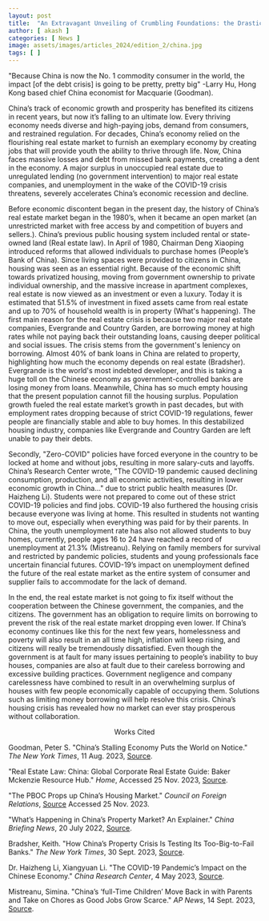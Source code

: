 ```yaml
---
layout: post
title:  "An Extravagant Unveiling of Crumbling Foundations: the Drastic Hit on the Chinese Real Estate Market"
author: [ akash ]
categories: [ News ]
image: assets/images/articles_2024/edition_2/china.jpg
tags: [ ]
---
```


"Because China is now the No. 1 commodity consumer in the world, the impact [of the debt crisis] is going to be pretty, pretty big" -Larry Hu, Hong Kong based chief China economist for Macquarie (Goodman).

China’s track of economic growth and prosperity has benefited its citizens in recent years, but now it’s falling to an ultimate low. Every thriving economy needs diverse and high-paying jobs, demand from consumers, and restrained regulation. For decades, China’s economy relied on the flourishing real estate market to furnish an exemplary economy by creating jobs that will provide youth the ability to thrive through life. Now, China faces massive losses and debt from missed bank payments, creating a dent in the economy. A major surplus in unoccupied real estate due to unregulated lending (no government intervention) to major real estate companies, and unemployment in the wake of the COVID-19 crisis threatens, severely accelerates China’s economic recession and decline.

Before economic discontent began in the present day, the history of China’s real estate market began in the 1980’s, when it became an open market (an unrestricted market with free access by and competition of buyers and sellers.). China’s previous public housing system included rental or state-owned land (Real estate law). In April of 1980, Chairman Deng Xiaoping introduced reforms that allowed individuals to purchase homes (People’s Bank of China). Since living spaces were provided to citizens in China, housing was seen as an essential right. Because of the economic shift towards privatized housing, moving from government ownership to private individual ownership, and the massive increase in apartment complexes, real estate is now viewed as an investment or even a luxury. Today it is estimated that 51.5% of investment in fixed assets came from real estate and up to 70% of household wealth is in property (What's happening). The first main reason for the real estate crisis is because two major real estate companies, Evergrande and Country Garden, are borrowing money at high rates while not paying back their outstanding loans, causing deeper political and social issues. The crisis stems from the government's leniency on borrowing. Almost 40% of bank loans in China are related to property, highlighting how much the economy depends on real estate (Bradsher). Evergrande is the world's most indebted developer, and this is taking a huge toll on the Chinese economy as government-controlled banks are losing money from loans. Meanwhile, China has so much empty housing that the present population cannot fill the housing surplus. Population growth fueled the real estate market’s growth in past decades, but with employment rates dropping because of strict COVID-19 regulations, fewer people are financially stable and able to buy homes. In this destabilized housing industry, companies like Evergrande and Country Garden are left unable to pay their debts.

Secondly, "Zero-COVID" policies have forced everyone in the country to be locked at home and without jobs, resulting in more salary-cuts and layoffs. China’s Research Center wrote, "The COVID-19 pandemic caused declining consumption, production, and all economic activities, resulting in lower economic growth in China…" due to strict public health measures (Dr. Haizheng Li). Students were not prepared to come out of these strict COVID-19 policies and find jobs. COVID-19 also furthered the housing crisis because everyone was living at home. This resulted in students not wanting to move out, especially when everything was paid for by their parents. In China, the youth unemployment rate has also not allowed students to buy homes, currently, people ages 16 to 24 have reached a record of unemployment at 21.3% (Mistreanu). Relying on family members for survival and restricted by pandemic policies, students and young professionals face uncertain financial futures. COVID-19’s impact on unemployment defined the future of the real estate market as the entire system of consumer and supplier fails to accommodate for the lack of demand.

In the end, the real estate market is not going to fix itself without the cooperation between the Chinese government, the companies, and the citizens. The government has an obligation to require limits on borrowing to prevent the risk of the real estate market dropping even lower. If China’s economy continues like this for the next few years, homelessness and poverty will also result in an all time high, inflation will keep rising, and citizens will really be tremendously dissatisfied. Even though the government is at fault for many issues pertaining to people’s inability to buy houses, companies are also at fault due to their careless borrowing and excessive building practices. Government negligence and company carelessness have combined to result in an overwhelming surplus of houses with few people economically capable of occupying them. Solutions such as limiting money borrowing will help resolve this crisis. China’s housing crisis has revealed how no market can ever stay prosperous without collaboration.

<center>Works Cited</center> 

Goodman, Peter S. "China’s Stalling Economy Puts the World on Notice." *The New York Times*, 11 Aug. 2023, [Source](https://www.nytimes.com/2023/08/11/business/china-economy-trade-deflation.html?unlocked_article_code=1.A00.92Ac.fWOotZEH4-2G&smid=url-share).

"Real Estate Law: China: Global Corporate Real Estate Guide: Baker Mckenzie Resource Hub." *Home*, Accessed 25 Nov. 2023, [Source](https://resourcehub.bakermckenzie.com/en/resources/global-corporate-real-estate-guide/asia-pacific/china/topics/real-estate-law#:~:text=There%20is%20no%20private%20%E2%80%9Cfreehold,to%20as%20%E2%80%9Ccollective%20land.%E2%80%9D).

"The PBOC Props up China’s Housing Market." *Council on Foreign Relations*, [Source](https://www.cfr.org/blog/pboc-props-chinas-housing-market) Accessed 25 Nov. 2023.

"What’s Happening in China’s Property Market? An Explainer." *China Briefing News*, 20 July 2022, [Source](https://www.china-briefing.com/news/explainer-whats-going-on-in-chinas-property-market/).

Bradsher, Keith. "How China’s Property Crisis Is Testing Its Too-Big-to-Fail Banks." *The New York Times*, 30 Sept. 2023, [Source](https://www.nytimes.com/2023/09/30/business/china-evergrande-banks-property.html#:~:text=The%20scale%20of%20China’s%20property,of%20money%20bailing%20out%20banks).

Dr. Haizheng Li, Xiangyuan Li. "The COVID-19 Pandemic’s Impact on the Chinese Economy." *China Research Center*, 4 May 2023, [Source](https://www.chinacenter.net/2023/china-currents/22-1/the-covid-19-pandemics-impact-on-the-chinese-economy/#:~:text=The%20COVID%2D19%20pandemic%20caused,accelerated%20closure%20of%20existing%20ones).

Mistreanu, Simina. "China’s ‘full-Time Children’ Move Back in with Parents and Take on Chores as Good Jobs Grow Scarce." *AP News*, 14 Sept. 2023, [Source](https://apnews.com/article/china-youth-unemployment-jobs-economy-aeddf9fd7c188db7d72dbb3cca6ebbf7#:~:text=Adult%20children%20returning%20to%20the,taking%20refuge%20with%20their%20parents).
